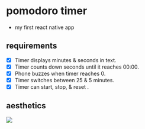 # pomodoro timer

- my first react native app

## requirements

- [x] Timer displays minutes & seconds in text. 
- [x] Timer counts down seconds until it reaches 00:00.
- [x] Phone buzzes when timer reaches 0.
- [x] Timer switches between 25 & 5 minutes.
- [x] Timer can start, stop, & reset .

## aesthetics

<img src='https://media.giphy.com/media/pIZ5tlWE9UzR0jaZw6/giphy.gif' />
